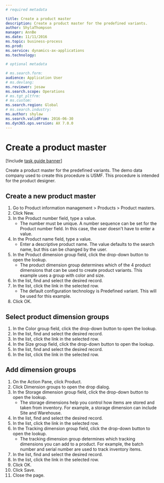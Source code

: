 ```yaml
--- 
# required metadata 
 
title: Create a product master
description: Create a product master for the predefined variants. 
author: ShylaThompson
manager: AnnBe 
ms.date: 11/11/2016
ms.topic: business-process 
ms.prod:  
ms.service: dynamics-ax-applications 
ms.technology:  
 
# optional metadata 
 
# ms.search.form:   
audience: Application User 
# ms.devlang:  
ms.reviewer: josaw
ms.search.scope: Operations 
# ms.tgt_pltfrm:  
# ms.custom:  
ms.search.region: Global
# ms.search.industry: 
ms.author: shylaw
ms.search.validFrom: 2016-06-30 
ms.dyn365.ops.version: AX 7.0.0 
---
```

# Create a product master

[!include [task guide banner](../../includes/task-guide-banner.md)]

Create a product master for the predefined variants. The demo data company used to create this procedure is USMF. This procedure is intended for the product designer.


## Create a new product master
1. Go to Product information management > Products > Product masters.
2. Click New.
3. In the Product number field, type a value.
    * The number must be unique. A number sequence can be set for the Product number field. In this case, the user doesn't have to enter a value.  
4. In the Product name field, type a value.
    * Enter a descriptive product name. The value defaults to the search name, but this can be changed by the user.  
5. In the Product dimension group field, click the drop-down button to open the lookup.
    * The product dimension group determines which of the 4 product dimensions that can be used to create product variants. This example uses a group with color and size.  
6. In the list, find and select the desired record.
7. In the list, click the link in the selected row.
    * The default configuration technology is Predefined variant. This will be used for this example.  
8. Click OK.

## Select product dimension groups
1. In the Color group field, click the drop-down button to open the lookup.
2. In the list, find and select the desired record.
3. In the list, click the link in the selected row.
4. In the Size group field, click the drop-down button to open the lookup.
5. In the list, find and select the desired record.
6. In the list, click the link in the selected row.

## Add dimension groups
1. On the Action Pane, click Product.
2. Click Dimension groups to open the drop dialog.
3. In the Storage dimension group field, click the drop-down button to open the lookup.
    * The storage dimensions help you control how items are stored and taken from inventory. For example, a storage dimension can include Site and Warehouse.  
4. In the list, find and select the desired record.
5. In the list, click the link in the selected row.
6. In the Tracking dimension group field, click the drop-down button to open the lookup.
    * The tracking dimension group determines which tracking dimensions you can add to a product. For example, the batch number and serial number are used to track inventory items.  
7. In the list, find and select the desired record.
8. In the list, click the link in the selected row.
9. Click OK.
10. Click Save.
11. Close the page.

